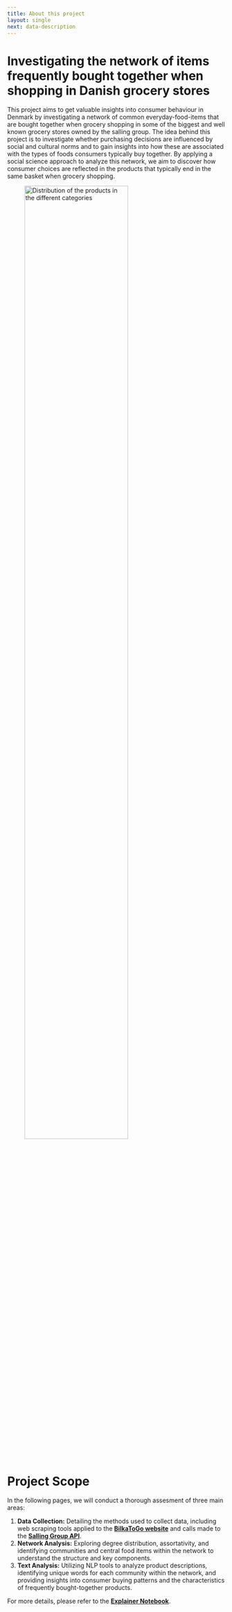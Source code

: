 ```yaml
---
title: About this project
layout: single
next: data-description
---
```


# __Investigating the network of items frequently bought together when shopping in Danish grocery stores__

This project aims to get valuable insights into consumer behaviour in Denmark by investigating a network of common everyday-food-items that are bought together when grocery shopping in some of the biggest and well known grocery stores owned by the salling group.
The idea behind this project is to investigate whether purchasing decisions are influenced by social and cultural norms and to gain insights into how these are associated with the types of foods consumers typically buy together. By applying a social science approach to analyze this network, we aim to discover how consumer choices are reflected in the products that typically end in the same basket when grocery shopping.

<figure>
    <img src="/images/Salling.png" width="75%" alt="Distribution of the products in the different categories">
    <figcaption style="text-align:center;font-style: italic;font-size:smaller;"></figcaption>
</figure>


# __Project Scope__

In the following pages, we will conduct a thorough assesment of three main areas:

1. **Data Collection:** Detailing the methods used to collect data, including web scraping tools applied to the [**BilkaToGo website**](https://www.bilkatogo.dk/) and calls made to the [**Salling Group API**](https://developer.sallinggroup.com/api-reference).
2. **Network Analysis:** Exploring degree distribution, assortativity, and identifying communities and central food items within the network to understand the structure and key components.
3. **Text Analysis:** Utilizing NLP tools to analyze product descriptions, identifying unique words for each community within the network, and providing insights into consumer buying patterns and the characteristics of frequently bought-together products.


For more details, please refer to the [**Explainer Notebook**](../explainer-notebook.html).

